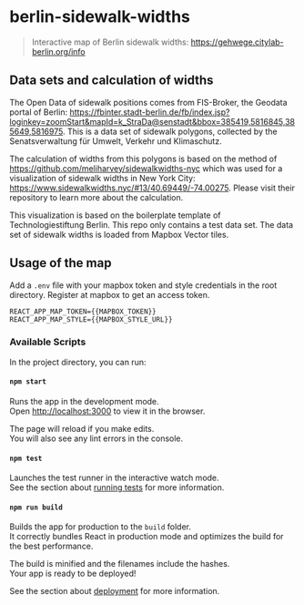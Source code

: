 # berlin-sidewalk-widths

> Interactive map of Berlin sidewalk widths: https://gehwege.citylab-berlin.org/info

## Data sets and calculation of widths

The Open Data of sidewalk positions comes from FIS-Broker, the Geodata portal of Berlin:
https://fbinter.stadt-berlin.de/fb/index.jsp?loginkey=zoomStart&mapId=k_StraDa@senstadt&bbox=385419,5816845,385649,5816975. This is a data set of sidewalk polygons, collected by the Senatsverwaltung für Umwelt, Verkehr und Klimaschutz. 

The calculation of widths from this polygons is based on the method of https://github.com/meliharvey/sidewalkwidths-nyc which was used for a visualization of sidewalk widths in New York City: https://www.sidewalkwidths.nyc/#13/40.69449/-74.00275. Please visit their repository to learn more about the calculation.

This visualization is based on the boilerplate template of Technologiestiftung Berlin. This repo only contains a test data set. The data set of sidewalk widths is loaded from Mapbox Vector tiles. 

## Usage of the map

Add a ```.env``` file with your mapbox token and style credentials in the root directory. Register at mapbox to get an access token.

```
REACT_APP_MAP_TOKEN={{MAPBOX_TOKEN}}
REACT_APP_MAP_STYLE={{MAPBOX_STYLE_URL}}
```

### Available Scripts

In the project directory, you can run:

#### `npm start`

Runs the app in the development mode.<br />
Open [http://localhost:3000](http://localhost:3000) to view it in the browser.

The page will reload if you make edits.<br />
You will also see any lint errors in the console.

#### `npm test`

Launches the test runner in the interactive watch mode.<br />
See the section about [running tests](https://facebook.github.io/create-react-app/docs/running-tests) for more information.

#### `npm run build`

Builds the app for production to the `build` folder.<br />
It correctly bundles React in production mode and optimizes the build for the best performance.

The build is minified and the filenames include the hashes.<br />
Your app is ready to be deployed!

See the section about [deployment](https://facebook.github.io/create-react-app/docs/deployment) for more information.



